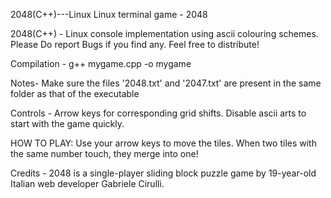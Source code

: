 2048(C++)---Linux
Linux terminal game - 2048

2048(C++) - Linux console implementation using ascii colouring schemes. 
Please Do report Bugs if you find any. Feel free to distribute!

Compilation - g++ mygame.cpp -o mygame

Notes- Make sure the files '2048.txt' and '2047.txt' are present in 
the same folder as that of the executable

Controls - Arrow keys for corresponding grid shifts. 
Disable ascii arts to start with the game quickly.

HOW TO PLAY: Use your arrow keys to move the tiles.
 When two tiles with the same number touch, they merge into one!

Credits - 2048 is a single-player sliding block puzzle game by 
19-year-old Italian web developer Gabriele Cirulli.
